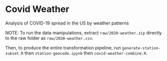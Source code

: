 # Covid Weather
Analysis of COVID-19 spread in the US by weather patterns


NOTE: To run the data manipulations, extract `raw/2020-weather.zip` directly to the raw folder as `raw/2020-weather.csv`.

Then, to produce the entire transformation pipeline, run `generate-station-subset.R` then `station-geocode.ipynb` then `covid-weather-combine.R`.
